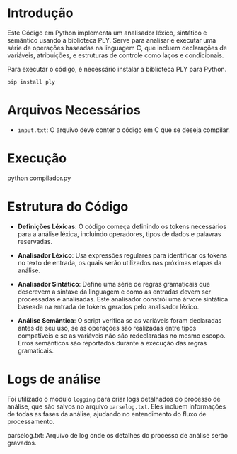 # Introdução

Este Código em Python implementa um analisador léxico, sintático e semântico usando
a biblioteca PLY. Serve para analisar e executar uma série de operações baseadas na linguagem C,
que incluem declarações de variáveis, atribuições, e estruturas de controle como laços e condicionais.

Para executar o código, é necessário instalar a biblioteca PLY para Python.

`pip install ply`

# Arquivos Necessários

- `input.txt`: O arquivo deve conter o código em C que se deseja compilar.

# Execução

python compilador.py

# Estrutura do Código

- **Definições Léxicas**: O código começa definindo os tokens necessários para a análise léxica, incluindo operadores, tipos de dados e palavras reservadas.

- **Analisador Léxico**: Usa expressões regulares para identificar os tokens no texto de entrada, os quais serão utilizados nas próximas etapas da análise.

- **Analisador Sintático**: Define uma série de regras gramaticais que descrevem a sintaxe da linguagem e como as entradas devem ser processadas e analisadas. Este analisador constrói uma árvore sintática baseada na entrada de tokens gerados pelo analisador léxico.

- **Análise Semântica**: O script verifica se as variáveis foram declaradas antes de seu uso, se as operações são realizadas entre tipos compatíveis e se as variáveis não são redeclaradas no mesmo escopo. Erros semânticos são reportados durante a execução das regras gramaticais.

# Logs de análise

Foi utilizado o módulo `logging` para criar logs detalhados do processo de análise, que são salvos no arquivo `parselog.txt`. Eles incluem informações de todas as fases da análise, ajudando no entendimento do fluxo de processamento.

parselog.txt: Arquivo de log onde os detalhes do processo de análise serão gravados.
